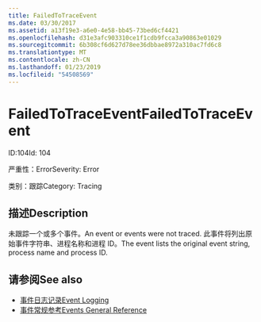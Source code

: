 ```yaml
---
title: FailedToTraceEvent
ms.date: 03/30/2017
ms.assetid: a13f19e3-a6e0-4e58-bb45-73bed6cf4421
ms.openlocfilehash: d31e3afc903310ce1f1cdb9fcca3a90863e01029
ms.sourcegitcommit: 6b308cf6d627d78ee36dbbae8972a310ac7fd6c8
ms.translationtype: MT
ms.contentlocale: zh-CN
ms.lasthandoff: 01/23/2019
ms.locfileid: "54508569"
---
```

# <a name="failedtotraceevent"></a><span data-ttu-id="0c5ec-102">FailedToTraceEvent</span><span class="sxs-lookup"><span data-stu-id="0c5ec-102">FailedToTraceEvent</span></span>
<span data-ttu-id="0c5ec-103">ID:104</span><span class="sxs-lookup"><span data-stu-id="0c5ec-103">Id: 104</span></span>  
  
 <span data-ttu-id="0c5ec-104">严重性：Error</span><span class="sxs-lookup"><span data-stu-id="0c5ec-104">Severity: Error</span></span>  
  
 <span data-ttu-id="0c5ec-105">类别：跟踪</span><span class="sxs-lookup"><span data-stu-id="0c5ec-105">Category: Tracing</span></span>  
  
## <a name="description"></a><span data-ttu-id="0c5ec-106">描述</span><span class="sxs-lookup"><span data-stu-id="0c5ec-106">Description</span></span>  
 <span data-ttu-id="0c5ec-107">未跟踪一个或多个事件。</span><span class="sxs-lookup"><span data-stu-id="0c5ec-107">An event or events were not traced.</span></span> <span data-ttu-id="0c5ec-108">此事件将列出原始事件字符串、进程名称和进程 ID。</span><span class="sxs-lookup"><span data-stu-id="0c5ec-108">The event lists the original event string, process name and process ID.</span></span>  
  
## <a name="see-also"></a><span data-ttu-id="0c5ec-109">请参阅</span><span class="sxs-lookup"><span data-stu-id="0c5ec-109">See also</span></span>
- [<span data-ttu-id="0c5ec-110">事件日志记录</span><span class="sxs-lookup"><span data-stu-id="0c5ec-110">Event Logging</span></span>](../../../../../docs/framework/wcf/diagnostics/event-logging/index.md)
- [<span data-ttu-id="0c5ec-111">事件常规参考</span><span class="sxs-lookup"><span data-stu-id="0c5ec-111">Events General Reference</span></span>](../../../../../docs/framework/wcf/diagnostics/event-logging/events-general-reference.md)
